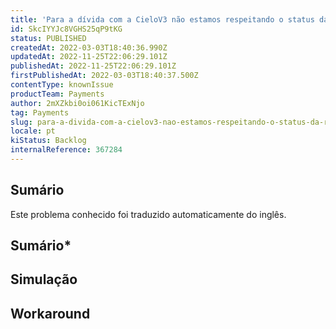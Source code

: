 ```yaml
---
title: 'Para a dívida com a CieloV3 não estamos respeitando o status da resposta'
id: SkcIYYJc8VGHS25qP9tKG
status: PUBLISHED
createdAt: 2022-03-03T18:40:36.990Z
updatedAt: 2022-11-25T22:06:29.101Z
publishedAt: 2022-11-25T22:06:29.101Z
firstPublishedAt: 2022-03-03T18:40:37.500Z
contentType: knownIssue
productTeam: Payments
author: 2mXZkbi0oi061KicTExNjo
tag: Payments
slug: para-a-divida-com-a-cielov3-nao-estamos-respeitando-o-status-da-resposta
locale: pt
kiStatus: Backlog
internalReference: 367284
---
```


## Sumário

<div class="alert alert-info">
  <p>Este problema conhecido foi traduzido automaticamente do inglês.</p>
</div>

## **Sumário***

## Simulação



## Workaround



